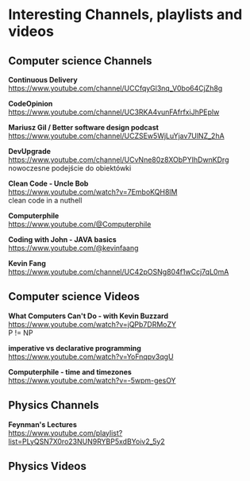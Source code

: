 # Interesting Channels, playlists  and videos  

## Computer science Channels

**Continuous Delivery**    
https://www.youtube.com/channel/UCCfqyGl3nq_V0bo64CjZh8g    

**CodeOpinion**    
https://www.youtube.com/channel/UC3RKA4vunFAfrfxiJhPEplw    

**Mariusz Gil / Better software design podcast**    
https://www.youtube.com/channel/UCZSEw5WjLuYjav7UlNZ_2hA    

**DevUpgrade**    
https://www.youtube.com/channel/UCvNne80z8XObPYIhDwnKDrg    
nowoczesne podejście do obiektówki

**Clean Code - Uncle Bob**    
https://www.youtube.com/watch?v=7EmboKQH8lM    
clean code in a nuthell

**Computerphile**    
https://www.youtube.com/@Computerphile        
    
**Coding with John - JAVA basics**    
https://www.youtube.com/@kevinfaang    

**Kevin Fang**    
https://www.youtube.com/channel/UC42pOSNg804f1wCcj7qL0mA    


## Computer science Videos    

**What Computers Can't Do - with Kevin Buzzard**    
https://www.youtube.com/watch?v=jQPb7DRMoZY   
P != NP

**imperative vs declarative programming**    
https://www.youtube.com/watch?v=YoFnqpv3qgU  

**Computerphile - time and timezones**    
https://www.youtube.com/watch?v=-5wpm-gesOY

## Physics Channels    

**Feynman's Lectures**    
https://www.youtube.com/playlist?list=PLyQSN7X0ro23NUN9RYBP5xdBYoiv2_5y2

## Physics Videos   

 

